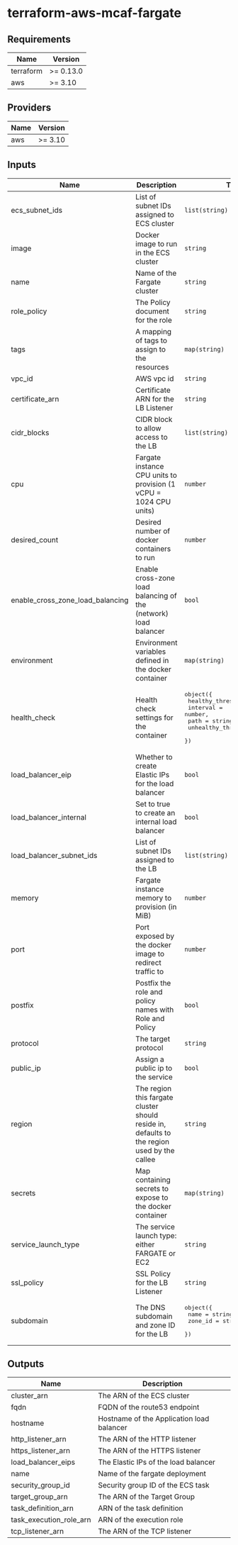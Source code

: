 # terraform-aws-mcaf-fargate

<!--- BEGIN_TF_DOCS --->
## Requirements

| Name | Version |
|------|---------|
| terraform | >= 0.13.0 |
| aws | >= 3.10 |

## Providers

| Name | Version |
|------|---------|
| aws | >= 3.10 |

## Inputs

| Name | Description | Type | Default | Required |
|------|-------------|------|---------|:--------:|
| ecs\_subnet\_ids | List of subnet IDs assigned to ECS cluster | `list(string)` | n/a | yes |
| image | Docker image to run in the ECS cluster | `string` | n/a | yes |
| name | Name of the Fargate cluster | `string` | n/a | yes |
| role\_policy | The Policy document for the role | `string` | n/a | yes |
| tags | A mapping of tags to assign to the resources | `map(string)` | n/a | yes |
| vpc\_id | AWS vpc id | `string` | n/a | yes |
| certificate\_arn | Certificate ARN for the LB Listener | `string` | `null` | no |
| cidr\_blocks | CIDR block to allow access to the LB | `list(string)` | <pre>[<br>  "0.0.0.0/0"<br>]</pre> | no |
| cpu | Fargate instance CPU units to provision (1 vCPU = 1024 CPU units) | `number` | `1024` | no |
| desired\_count | Desired number of docker containers to run | `number` | `1` | no |
| enable\_cross\_zone\_load\_balancing | Enable cross-zone load balancing of the (network) load balancer | `bool` | `false` | no |
| environment | Environment variables defined in the docker container | `map(string)` | `{}` | no |
| health\_check | Health check settings for the container | <pre>object({<br>    healthy_threshold   = number,<br>    interval            = number,<br>    path                = string,<br>    unhealthy_threshold = number<br>  })</pre> | <pre>{<br>  "healthy_threshold": 3,<br>  "interval": 30,<br>  "path": null,<br>  "unhealthy_threshold": 3<br>}</pre> | no |
| load\_balancer\_eip | Whether to create Elastic IPs for the load balancer | `bool` | `false` | no |
| load\_balancer\_internal | Set to true to create an internal load balancer | `bool` | `false` | no |
| load\_balancer\_subnet\_ids | List of subnet IDs assigned to the LB | `list(string)` | `null` | no |
| memory | Fargate instance memory to provision (in MiB) | `number` | `2048` | no |
| port | Port exposed by the docker image to redirect traffic to | `number` | `3000` | no |
| postfix | Postfix the role and policy names with Role and Policy | `bool` | `false` | no |
| protocol | The target protocol | `string` | `"HTTP"` | no |
| public\_ip | Assign a public ip to the service | `bool` | `false` | no |
| region | The region this fargate cluster should reside in, defaults to the region used by the callee | `string` | `null` | no |
| secrets | Map containing secrets to expose to the docker container | `map(string)` | `{}` | no |
| service\_launch\_type | The service launch type: either FARGATE or EC2 | `string` | `"FARGATE"` | no |
| ssl\_policy | SSL Policy for the LB Listener | `string` | `"ELBSecurityPolicy-TLS-1-2-Ext-2018-06"` | no |
| subdomain | The DNS subdomain and zone ID for the LB | <pre>object({<br>    name    = string,<br>    zone_id = string<br>  })</pre> | `null` | no |

## Outputs

| Name | Description |
|------|-------------|
| cluster\_arn | The ARN of the ECS cluster |
| fqdn | FQDN of the route53 endpoint |
| hostname | Hostname of the Application load balancer |
| http\_listener\_arn | The ARN of the HTTP listener |
| https\_listener\_arn | The ARN of the HTTPS listener |
| load\_balancer\_eips | The Elastic IPs of the load balancer |
| name | Name of the fargate deployment |
| security\_group\_id | Security group ID of the ECS task |
| target\_group\_arn | The ARN of the Target Group |
| task\_definition\_arn | ARN of the task definition |
| task\_execution\_role\_arn | ARN of the execution role |
| tcp\_listener\_arn | The ARN of the TCP listener |

<!--- END_TF_DOCS --->
